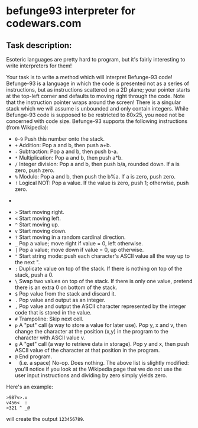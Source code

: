 # befunge93 interpreter for codewars.com
## Task description:
Esoteric languages are pretty hard to program, but it's fairly interesting to write interpreters for them!

Your task is to write a method which will interpret Befunge-93 code! Befunge-93 is a language in which the code is presented not as a series of instructions, but as instructions scattered on a 2D plane; your pointer starts at the top-left corner and defaults to moving right through the code. Note that the instruction pointer wraps around the screen! There is a singular stack which we will assume is unbounded and only contain integers. While Befunge-93 code is supposed to be restricted to 80x25, you need not be concerned with code size. Befunge-93 supports the following instructions (from Wikipedia):

* ```0-9``` Push this number onto the stack.
* ```+``` Addition: Pop a and b, then push a+b.
* ```-``` Subtraction: Pop a and b, then push b-a.
* ```*``` Multiplication: Pop a and b, then push a*b.
* ```/``` Integer division: Pop a and b, then push b/a, rounded down. If a is zero, push zero.
* ```%``` Modulo: Pop a and b, then push the b%a. If a is zero, push zero.
* ```!``` Logical NOT: Pop a value. If the value is zero, push 1; otherwise, push zero.
* ``````` (backtick) Greater than: Pop a and b, then push 1 if b>a, otherwise push zero.
* ```>``` Start moving right.
* ```<``` Start moving left.
* ```^``` Start moving up.
* ```v``` Start moving down.
* ```?``` Start moving in a random cardinal direction.
* ```_``` Pop a value; move right if value = 0, left otherwise.
* ```|``` Pop a value; move down if value = 0, up otherwise.
* ```"``` Start string mode: push each character's ASCII value all the way up to the next ".
* ```:``` Duplicate value on top of the stack. If there is nothing on top of the stack, push a 0.
* ```\``` Swap two values on top of the stack. If there is only one value, pretend there is an extra 0 on bottom of the stack.
* ```$``` Pop value from the stack and discard it.
* ```.``` Pop value and output as an integer.
* ```,``` Pop value and output the ASCII character represented by the integer code that is stored in the value.
* ```#``` Trampoline: Skip next cell.
* ```p``` A "put" call (a way to store a value for later use). Pop y, x and v, then change the character at the position (x,y) in the program to the character with ASCII value v.
* ```g``` A "get" call (a way to retrieve data in storage). Pop y and x, then push ASCII value of the character at that position in the program.
* ```@``` End program.
* ``` ```  (i.e. a space) No-op. Does nothing.
The above list is slightly modified: you'll notice if you look at the Wikipedia page that we do not use the user input instructions and dividing by zero simply yields zero.

Here's an example:
```
>987v>.v
v456<  :
>321 ^ _@
```
will create the output ```123456789```.
